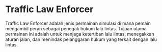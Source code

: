 # Traffic Law Enforcer
Traffic Law Enforcer adalah jenis permainan simulasi di mana pemain mengambil 
peran sebagai penegak hukum lalu lintas. 
Tujuan utama permainan ini adalah untuk menjaga ketertiban lalu lintas, 
menegakkan aturan jalan, dan menindak pelanggaran hukum yang terkait dengan lalu lintas.
